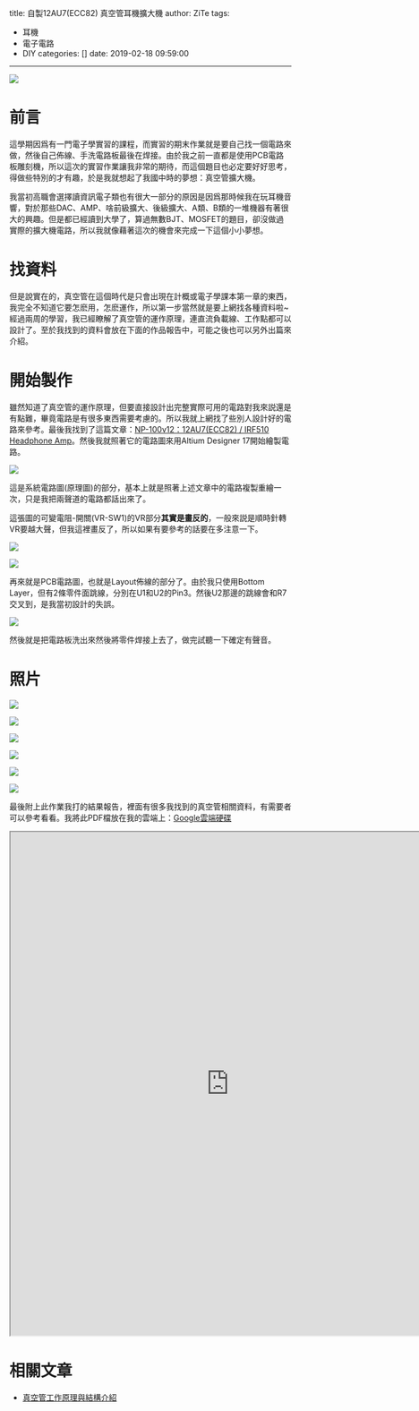 title: 自製12AU7(ECC82) 真空管耳機擴大機
author: ZiTe
tags:
  - 耳機
  - 電子電路
  - DIY
categories: []
date: 2019-02-18 09:59:00
---
![](https://1.bp.blogspot.com/-lbg-gEN1IxM/XppfskTS_xI/AAAAAAAACGg/pkHxv9yG9tQX-e7VCSXuP-Wmu1jx6LmTwCPcBGAsYHg/s640/360%25E7%259C%259F%25E7%25A9%25BA%25E7%25AE%25A1%25E8%2580%25B3%25E6%2593%25B4.gif)

  
# 前言   
  
這學期因爲有一門電子學實習的課程，而實習的期末作業就是要自己找一個電路來做，然後自己佈線、手洗電路板最後在焊接。由於我之前一直都是使用PCB電路板雕刻機，所以這次的實習作業讓我非常的期待，而這個題目也必定要好好思考，得做些特別的才有趣，於是我就想起了我國中時的夢想：真空管擴大機。  

<!--more-->

我當初高職會選擇讀資訊電子類也有很大一部分的原因是因爲那時候我在玩耳機音響，對於那些DAC、AMP、啥前級擴大、後級擴大、A類、B類的一堆機器有著很大的興趣。但是都已經讀到大學了，算過無數BJT、MOSFET的題目，卻沒做過實際的擴大機電路，所以我就像藉著這次的機會來完成一下這個小小夢想。  


# 找資料
  
但是說實在的，真空管在這個時代是只會出現在計概或電子學課本第一章的東西，我完全不知道它要怎麽用，怎麽運作，所以第一步當然就是要上網找各種資料啦~經過兩周的學習，我已經瞭解了真空管的運作原理，連直流負載線、工作點都可以設計了。至於我找到的資料會放在下面的作品報告中，可能之後也可以另外出篇來介紹。  

  
# 開始製作
  
雖然知道了真空管的運作原理，但要直接設計出完整實際可用的電路對我來説還是有點難，畢竟電路是有很多東西需要考慮的。所以我就上網找了些別人設計好的電路來參考。最後我找到了這篇文章：[NP-100v12：12AU7(ECC82) / IRF510 Headphone Amp](http://diyaudioprojects.com/Solid/12AU7-IRF510-LM317-Headamp/)。然後我就照著它的電路圖來用Altium Designer 17開始繪製電路。  

![](https://1.bp.blogspot.com/-17xn8Q69cDo/XppfsowdAaI/AAAAAAAACGg/IpAGZPHxYHMyLAmsZX3L8X3l7oO0deNVACPcBGAsYHg/s1600/Screenshot%2B%252846%2529.png)

這是系統電路圖(原理圖)的部分，基本上就是照著上述文章中的電路複製重繪一次，只是我把兩聲道的電路都話出來了。  
  
這張圖的可變電阻-開關(VR-SW1)的VR部分**其實是畫反的**，一般來説是順時針轉VR要越大聲，但我這裡畫反了，所以如果有要參考的話要在多注意一下。  

![](https://1.bp.blogspot.com/-j6Co2pwj9nE/XppfsgCF5LI/AAAAAAAACGg/TRaL66T5CYwbTXtbeFrIXP6-aL4IrMhvgCPcBGAsYHg/s1600/Screenshot%2B%252847%2529.png)

![](https://1.bp.blogspot.com/-DEULRvFaDvo/XppfstrgZGI/AAAAAAAACGg/xuPunToCDu8aZKs0KiTvnSqVsfDASVpHwCPcBGAsYHg/s640/12AU7-VTHPA_Ver1.1%2528PCB%2BLayout%2529.png)

再來就是PCB電路圖，也就是Layout佈線的部分了。由於我只使用Bottom Layer，但有2條零件面跳線，分別在U1和U2的Pin3。然後U2那邊的跳線會和R7交叉到，是我當初設計的失誤。  

![](https://1.bp.blogspot.com/-PXLeHrYzzfM/Xppfsqi9DnI/AAAAAAAACGg/Gk1damJugNMgmPkByA2xyxXUI-aX8NojQCPcBGAsYHg/s1600/DSC05877.jpg)

然後就是把電路板洗出來然後將零件焊接上去了，做完試聽一下確定有聲音。  
  
# 照片

![](https://1.bp.blogspot.com/-E4OpgvbjNaY/XppfsiOWrCI/AAAAAAAACGg/IACSZgjKNGYLrucQCr8r3_j8k3ewUbRZACPcBGAsYHg/s1600/12AU7-VTNPA-0038.jpg)

![](https://1.bp.blogspot.com/-MhTLZsE3C9g/XppfskxZ8lI/AAAAAAAACGg/8tzInUcyomcA3RozG0Fst-cIkhH9MQ74ACPcBGAsYHg/s1600/12AU7-VTNPA-0041.jpg)

![](https://1.bp.blogspot.com/-FwKj5O8j_5g/XppfsgxN1rI/AAAAAAAACGg/w6boNxC0sfQxVgDB2bC2niEElSrZKfNLQCPcBGAsYHg/s1600/12AU7-VTNPA-0066.jpg)

![](https://1.bp.blogspot.com/-tTBygku660w/Xppfsom5AFI/AAAAAAAACGg/1e30I9N72gwgx6EBh56zAao37oc1RKTxQCPcBGAsYHg/s1600/12AU7-VTNPA-0069.jpg)

![](https://1.bp.blogspot.com/-g1d8Kc1fyPU/Xppfsm-TxWI/AAAAAAAACGg/c6irPN6BOGssWDi9Y5CazyI29rRsaLuaQCPcBGAsYHg/s1600/12AU7-VTNPA-0099.jpg)

![](https://1.bp.blogspot.com/-GKjiCbkx3HM/XppfsutmSnI/AAAAAAAACGg/78vJnPZfif0BEyorVhLridkBtpUf1coRgCPcBGAsYHg/s1600/12AU7-VTNPA-0073.jpg)

最後附上此作業我打的結果報告，裡面有很多我找到的真空管相關資料，有需要者可以參考看看。我將此PDF檔放在我的雲端上：[Google雲端硬碟](https://drive.google.com/file/d/1H40-AUMELtlNLMlD_a0G0DIxzHOKnHU3/view?usp=sharing)

<iframe center="" height="900" src="https://drive.google.com/file/d/1H40-AUMELtlNLMlD_a0G0DIxzHOKnHU3/preview" text-align:="" width="780"></iframe>

# 相關文章

* [真空管工作原理與結構介紹](/2019/03/vacuumtube/)